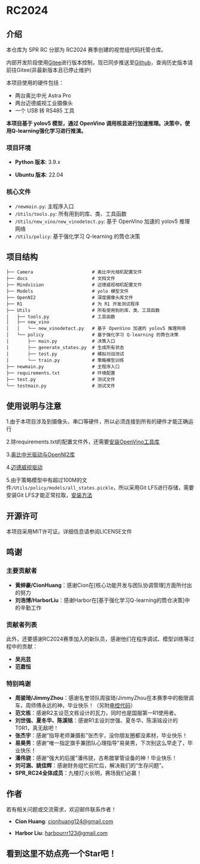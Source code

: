 # RC2024

## 介绍

本仓库为 SPR RC 分部为 RC2024 赛季创建的视觉组代码托管仓库。

内部开发阶段使用[Gitee](https://gitee.com/HHHSSSHHH/rc2024)进行版本控制，现已同步推送至[Github](https://github.com/cionHuang/rc2024)，查询历史版本请前往Gitee(非最新版本且已停止维护)

本项目使用的硬件包括：
- 两台奥比中光 Astra Pro
- 两台迈德威视工业摄像头
- 一个 USB 转 RS485 工具

**本项目基于 yolov5 模型，通过 OpenVino 调用核显进行加速推理。决策中，使用Q-learning强化学习进行推演。**

### 项目环境

- **Python 版本**: 3.9.x

- **Ubuntu 版本**: 22.04

### 核心文件

- `/newmain.py`: 主程序入口
- `/Utils/tools.py`: 所有用到的库、类、工具函数
- `/Utils/new_vino/new_vinodetect.py`: 基于 OpenVino 加速的 yolov5 推理网络
- `/Utils/policy`: 基于强化学习 Q-learning 的筒仓决策

## 项目结构

```plaintext
├── Camera                      # 奥比中光相机配置文件
├── docs                        # 文档文件
├── Mindvision                  # 迈德威视相机配置文件
├── Models                      # yolo 模型文件
├── OpenNI2                     # 深度摄像头库文件
├── R1                          # 为 R1 开发测试程序
├── Utils                       # 所有使用到的库、类、工具函数
│   ├── tools.py                # 工具函数
│   ├── new_vino
│   │   └── new_vinodetect.py   # 基于 OpenVino 加速的 yolov5 推理网络
│   └── policy                  # 基于强化学习 Q-learning 的筒仓决策
|       ├── main.py             # 决策入口
|       ├── generate_states.py  # 生成所有状态        
|       ├── test.py             # 模拟对战测试
|       └── train.py            # 策略模型训练
├── newmain.py                  # 主程序入口
├── requirements.txt            # 环境配置
├── test.py                     # 测试文件
└── testmain.py                 # 测试文件
```

## 使用说明与注意

1.由于本项目涉及到摄像头、串口等硬件，所以必须连接到所有的硬件才能正确运行

2.除requirements.txt的配置文件外，还需要[安装OpenVino工具库](https://github.com/openvinotoolkit/openvino)

3.[奥比中光驱动与OpenNI2库](https://vcp.developer.orbbec.com.cn/resourceCenter)

4.[迈德威视驱动](https://www.mindvision.com.cn/category/software/)

5.由于策略模型中有超过100M的文件`/Utils/policy/models/all_states.pickle`，所以采用Git LFS进行存储，需要安装Git LFS才能正常拉取，[安装方法](https://git-lfs.github.com/)

## 开源许可

本项目采用MIT许可证。详细信息请参阅LICENSE文件

## 鸣谢

### 主要贡献者  
  
- **黄绅豪/CionHuang**：感谢Cion在[核心功能开发与团队协调管理]方面所付出的努力
- **刘浩博/HarborLiu**：感谢Harbor在[基于强化学习Q-learning的筒仓决策]中的辛勤工作

### 贡献者列表

此外，还要感谢RC2024赛季加入的新队员，感谢他们在程序调试、模型训练等过程中的贡献：

- **吴兆芸**
- **范嘉恒**

### 特别鸣谢

- **周骏琦/JimmyZhou**：感谢名誉领队周骏琦/JimmyZhou在本赛季中的极限调车，周师傅永远的神，毕业快乐！（另附[电控代码](https://gitee.com/jimmyzhou226/rc-control-2024)）
- **范文栋**：感谢R2主设范文栋设计的瓦力，同时也是国服第一R1使用者。
- **刘世强、夏冬华、陈溪铭**：感谢R1主设刘世强、夏冬华、陈溪铭设计的T0R1，真无敌吧！
- **张杰宇**：感谢“指导老师兼摄影”张杰宇，没你朋友圈都没素材，毕业快乐！
- **易昊男**：感谢“唯一指定旗手兼团队心理指导”易昊男，下次别这么早走了，毕业快乐！
- **潘伟骁**：感谢“强大的后援”潘伟骁，古希腊掌管设备的神！毕业快乐！
- **刘可涵、姚佳辉**：感谢财务组忙前忙后，解决我们的“生存问题”。
- **SPR_RC24全体成员**：九楼灯火长明，赛场我们必赢！

## 作者

若有相关问题或交流需求，欢迎邮件联系作者！

- **Cion Huang**: cionhuang124@gmail.com

- **Harbor Liu**: harbourrr123@gmail.com

## 看到这里不妨点亮一个Star吧！


